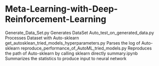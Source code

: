 # Meta-Learning-with-Deep-Reinforcement-Learning
Generate_Data_Set.py Generates DataSet
Auto_test_on_generated_data.py Processes Dataset with Auto-sklearn
get_autosklean_tried_models_hyperparameters.py Parses the log of Auto-sklearn
reproduce_performance_of_AutoML_tried_models.py Reproduces the path of Auto-sklearn by calling sklearn directly
summary.ipynb Summarizes the statistics to produce input to neural network
